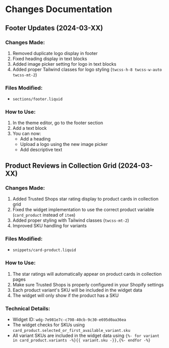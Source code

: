 # Changes Documentation

## Footer Updates (2024-03-XX)

### Changes Made:

1. Removed duplicate logo display in footer
2. Fixed heading display in text blocks
3. Added image picker setting for logo in text blocks
4. Added proper Tailwind classes for logo styling (`twcss-h-8 twcss-w-auto twcss-mt-2`)

### Files Modified:

- `sections/footer.liquid`

### How to Use:

1. In the theme editor, go to the footer section
2. Add a text block
3. You can now:
   - Add a heading
   - Upload a logo using the new image picker
   - Add descriptive text

## Product Reviews in Collection Grid (2024-03-XX)

### Changes Made:

1. Added Trusted Shops star rating display to product cards in collection grid
2. Fixed the widget implementation to use the correct product variable (`card_product` instead of `item`)
3. Added proper styling with Tailwind classes (`twcss-mt-2`)
4. Improved SKU handling for variants

### Files Modified:

- `snippets/card-product.liquid`

### How to Use:

1. The star ratings will automatically appear on product cards in collection pages
2. Make sure Trusted Shops is properly configured in your Shopify settings
3. Each product variant's SKU will be included in the widget data
4. The widget will only show if the product has a SKU

### Technical Details:

- Widget ID: `wdg-7e981e7c-c798-40cb-9c30-e695d0aa36ea`
- The widget checks for SKUs using `card_product.selected_or_first_available_variant.sku`
- All variant SKUs are included in the widget data using `{%- for variant in card_product.variants -%}{{ variant.sku -}},{%- endfor -%}`
